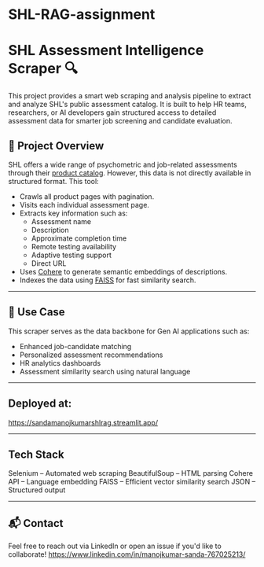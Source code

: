 # SHL-RAG-assignment
# SHL Assessment Intelligence Scraper 🔍

This project provides a smart web scraping and analysis pipeline to extract and analyze SHL's public assessment catalog. It is built to help HR teams, researchers, or AI developers gain structured access to detailed assessment data for smarter job screening and candidate evaluation.

## 🔧 Project Overview

SHL offers a wide range of psychometric and job-related assessments through their [product catalog](https://www.shl.com/solutions/products/product-catalog/). However, this data is not directly available in structured format. This tool:

- Crawls all product pages with pagination.
- Visits each individual assessment page.
- Extracts key information such as:
  - Assessment name
  - Description
  - Approximate completion time
  - Remote testing availability
  - Adaptive testing support
  - Direct URL
- Uses [Cohere](https://cohere.com/) to generate semantic embeddings of descriptions.
- Indexes the data using [FAISS](https://github.com/facebookresearch/faiss) for fast similarity search.

---

## 🧠 Use Case

This scraper serves as the data backbone for Gen AI applications such as:

- Enhanced job-candidate matching
- Personalized assessment recommendations
- HR analytics dashboards
- Assessment similarity search using natural language

---
## Deployed at:
https://sandamanojkumarshlrag.streamlit.app/

---
## Tech Stack

Selenium – Automated web scraping
BeautifulSoup – HTML parsing
Cohere API – Language embedding
FAISS – Efficient vector similarity search
JSON – Structured output

---

## 📬 Contact
Feel free to reach out via LinkedIn or open an issue if you'd like to collaborate!
https://www.linkedin.com/in/manojkumar-sanda-767025213/
